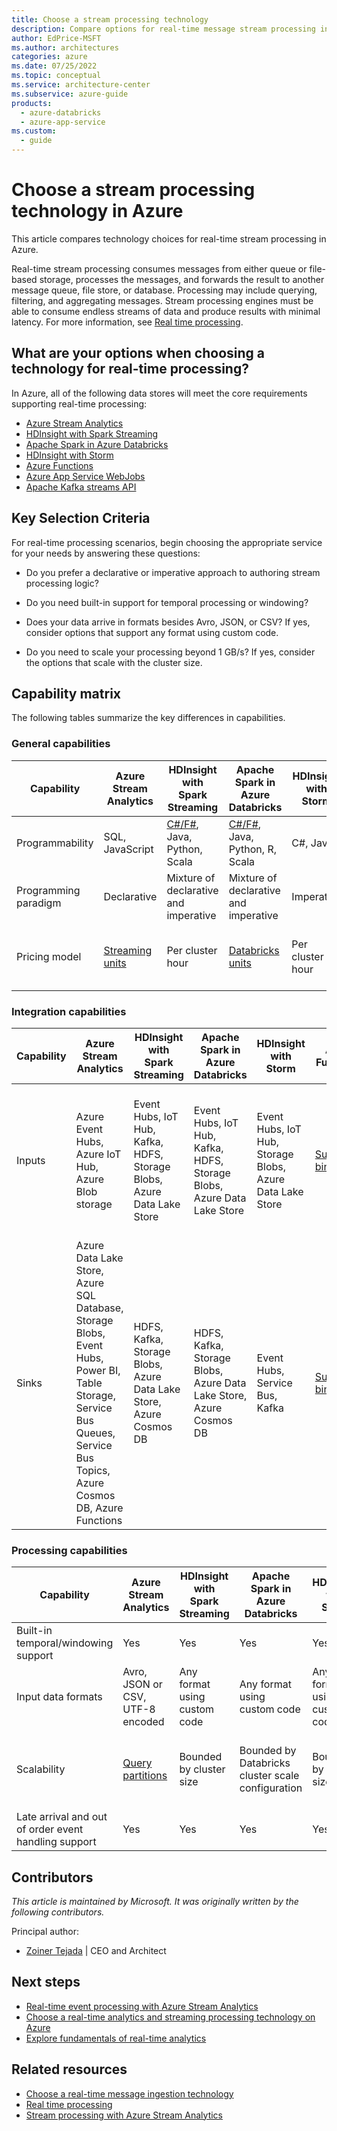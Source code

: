 ```yaml
---
title: Choose a stream processing technology
description: Compare options for real-time message stream processing in Azure, with key selection criteria and a capability matrix.
author: EdPrice-MSFT
ms.author: architectures
categories: azure
ms.date: 07/25/2022
ms.topic: conceptual
ms.service: architecture-center
ms.subservice: azure-guide
products:
  - azure-databricks
  - azure-app-service
ms.custom:
  - guide
---
```


<!-- cSpell:ignore HDFS -->

# Choose a stream processing technology in Azure

This article compares technology choices for real-time stream processing in Azure.

Real-time stream processing consumes messages from either queue or file-based storage, processes the messages, and forwards the result to another message queue, file store, or database. Processing may include querying, filtering, and aggregating messages. Stream processing engines must be able to consume endless streams of data and produce results with minimal latency. For more information, see [Real time processing](../big-data/real-time-processing.yml).

## What are your options when choosing a technology for real-time processing?

In Azure, all of the following data stores will meet the core requirements supporting real-time processing:

- [Azure Stream Analytics](/azure/stream-analytics/)
- [HDInsight with Spark Streaming](/azure/hdinsight/spark/apache-spark-streaming-overview)
- [Apache Spark in Azure Databricks](/azure/azure-databricks/)
- [HDInsight with Storm](/azure/hdinsight/storm/apache-storm-overview)
- [Azure Functions](/azure/azure-functions/functions-overview)
- [Azure App Service WebJobs](/azure/app-service/web-sites-create-web-jobs)
- [Apache Kafka streams API](/azure/hdinsight/kafka/apache-kafka-streams-api)

## Key Selection Criteria

For real-time processing scenarios, begin choosing the appropriate service for your needs by answering these questions:

- Do you prefer a declarative or imperative approach to authoring stream processing logic?

- Do you need built-in support for temporal processing or windowing?

- Does your data arrive in formats besides Avro, JSON, or CSV? If yes, consider options that support any format using custom code.

- Do you need to scale your processing beyond 1 GB/s? If yes, consider the options that scale with the cluster size.

## Capability matrix

The following tables summarize the key differences in capabilities.

### General capabilities

| Capability | Azure Stream Analytics | HDInsight with Spark Streaming | Apache Spark in Azure Databricks | HDInsight with Storm | Azure Functions | Azure App Service WebJobs |
| --- | --- | --- | --- | --- | --- | --- |
| Programmability | SQL, JavaScript | [C#/F#][dotnet-spark], Java, Python, Scala | [C#/F#][dotnet-spark], Java, Python, R, Scala | C#, Java | C#, F#, Java, Node.js, Python | C#, Java, Node.js, PHP, Python |
| Programming paradigm | Declarative | Mixture of declarative and imperative | Mixture of declarative and imperative | Imperative | Imperative | Imperative |
| Pricing model | [Streaming units](https://azure.microsoft.com/pricing/details/stream-analytics/) | Per cluster hour | [Databricks units](https://azure.microsoft.com/pricing/details/databricks) | Per cluster hour | Per function execution and resource consumption | Per app service plan hour |

### Integration capabilities

| Capability | Azure Stream Analytics | HDInsight with Spark Streaming | Apache Spark in Azure Databricks | HDInsight with Storm | Azure Functions | Azure App Service WebJobs |
| --- | --- | --- | --- | --- | --- | --- |
| Inputs | Azure Event Hubs, Azure IoT Hub, Azure Blob storage  | Event Hubs, IoT Hub, Kafka, HDFS, Storage Blobs, Azure Data Lake Store  | Event Hubs, IoT Hub, Kafka, HDFS, Storage Blobs, Azure Data Lake Store  | Event Hubs, IoT Hub, Storage Blobs, Azure Data Lake Store  | [Supported bindings](/azure/azure-functions/functions-triggers-bindings#supported-bindings) | Service Bus, Storage Queues, Storage Blobs, Event Hubs, WebHooks, Azure Cosmos DB, Files |
| Sinks |  Azure Data Lake Store, Azure SQL Database, Storage Blobs, Event Hubs, Power BI, Table Storage, Service Bus Queues, Service Bus Topics, Azure Cosmos DB, Azure Functions  | HDFS, Kafka, Storage Blobs, Azure Data Lake Store, Azure Cosmos DB | HDFS, Kafka, Storage Blobs, Azure Data Lake Store, Azure Cosmos DB | Event Hubs, Service Bus, Kafka | [Supported bindings](/azure/azure-functions/functions-triggers-bindings#supported-bindings) | Service Bus, Storage Queues, Storage Blobs, Event Hubs, WebHooks, Azure Cosmos DB, Files |

### Processing capabilities

| Capability | Azure Stream Analytics | HDInsight with Spark Streaming | Apache Spark in Azure Databricks | HDInsight with Storm | Azure Functions | Azure App Service WebJobs |
| --- | --- | --- | --- | --- | --- | --- |
| Built-in temporal/windowing support | Yes | Yes | Yes | Yes | No | No |
| Input data formats | Avro, JSON or CSV, UTF-8 encoded | Any format using custom code | Any format using custom code | Any format using custom code | Any format using custom code | Any format using custom code |
| Scalability | [Query partitions](/azure/stream-analytics/stream-analytics-parallelization) | Bounded by cluster size | Bounded by Databricks cluster scale configuration | Bounded by cluster size | Up to 200 function app instances processing in parallel | Bounded by app service plan capacity |
| Late arrival and out of order event handling support | Yes | Yes | Yes | Yes | No | No |

## Contributors

*This article is maintained by Microsoft. It was originally written by the following contributors.*

Principal author:

- [Zoiner Tejada](https://www.linkedin.com/in/zoinertejada) | CEO and Architect

## Next steps

- [Real-time event processing with Azure Stream Analytics](/azure/stream-analytics/stream-analytics-real-time-event-processing-reference-architecture)
- [Choose a real-time analytics and streaming processing technology on Azure](/azure/stream-analytics/streaming-technologies)
- [Explore fundamentals of real-time analytics](/training/modules/explore-fundamentals-stream-processing)

## Related resources

- [Choose a real-time message ingestion technology](real-time-ingestion.md)
- [Real time processing](../big-data/real-time-processing.yml)
- [Stream processing with Azure Stream Analytics](../../reference-architectures/data/stream-processing-stream-analytics.yml)

[dotnet-spark]: https://github.com/dotnet/spark

